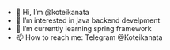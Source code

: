 - 👋 Hi, I’m @koteikanata
- 👀 I’m interested in java backend develpment
- 🌱 I’m currently learning spring framework
- 📫 How to reach me: Telegram @Koteikanata

